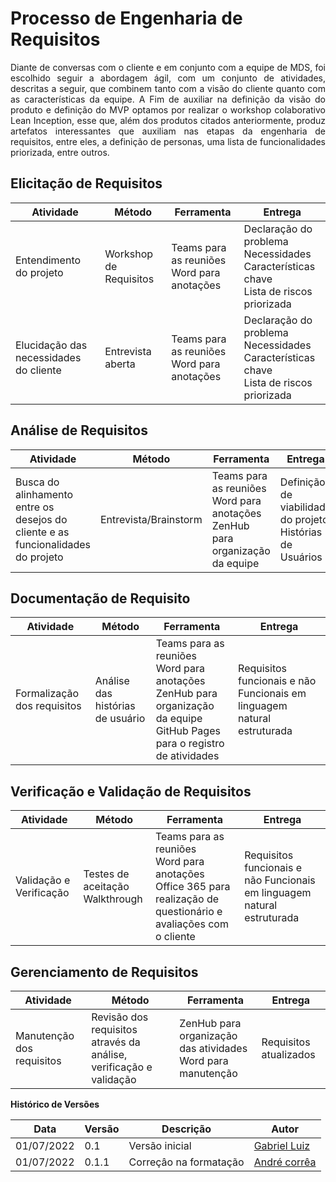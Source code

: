 # Processo de Engenharia de Requisitos

<p style="text-align: justify" > Diante de conversas com o cliente e em conjunto com a equipe de MDS, foi escolhido seguir a abordagem ágil, com um conjunto de atividades, descritas a seguir, que combinem tanto com a visão do cliente quanto com as características da equipe.
A Fim de auxiliar na definição da visão do produto e definição do MVP optamos por realizar o workshop colaborativo Lean Inception, esse que, além dos produtos citados anteriormente, produz artefatos interessantes que auxiliam nas etapas da engenharia de requisitos, entre eles, a definição de personas, uma lista de funcionalidades priorizada, entre outros.
 </p>

## Elicitação de Requisitos

| Atividade                              | Método                 | Ferramenta                                      | Entrega                                                                                             |
| -------------------------------------- | ---------------------- | ----------------------------------------------- | --------------------------------------------------------------------------------------------------- |
| Entendimento do projeto                | Workshop de Requisitos | Teams para as reuniões <br> Word para anotações | Declaração do problema <br> Necessidades <br> Características chave <br> Lista de riscos priorizada |
| Elucidação das necessidades do cliente | Entrevista aberta      | Teams para as reuniões <br> Word para anotações | Declaração do problema <br> Necessidades <br> Características chave <br> Lista de riscos priorizada |

## Análise de Requisitos

| Atividade                                                                        | Método                | Ferramenta                                                                             | Entrega                                                        |
| -------------------------------------------------------------------------------- | --------------------- | -------------------------------------------------------------------------------------- | -------------------------------------------------------------- |
| Busca do alinhamento entre os desejos do cliente e as funcionalidades do projeto | Entrevista/Brainstorm | Teams para as reuniões <br> Word para anotações <br> ZenHub para organização da equipe | Definição de viabilidade do projeto <br> Histórias de Usuários |

## Documentação de Requisito

| Atividade                   | Método                           | Ferramenta                                                                                                                             | Entrega                                                                 |
| --------------------------- | -------------------------------- | -------------------------------------------------------------------------------------------------------------------------------------- | ----------------------------------------------------------------------- |
| Formalização dos requisitos | Análise das histórias de usuário | Teams para as reuniões <br> Word para anotações <br> ZenHub para organização da equipe <br> GitHub Pages para o registro de atividades | Requisitos funcionais e não Funcionais em linguagem natural estruturada |

## Verificação e Validação de Requisitos

| Atividade               | Método                               | Ferramenta                                                                                                                 | Entrega                                                                 |
| ----------------------- | ------------------------------------ | -------------------------------------------------------------------------------------------------------------------------- | ----------------------------------------------------------------------- |
| Validação e Verificação | Testes de aceitação <br> Walkthrough | Teams para as reuniões <br> Word para anotações <br> Office 365 para realização de questionário e avaliações com o cliente | Requisitos funcionais e não Funcionais em linguagem natural estruturada |

## Gerenciamento de Requisitos

| Atividade                 | Método                                                             | Ferramenta                                                       | Entrega                |
| ------------------------- | ------------------------------------------------------------------ | ---------------------------------------------------------------- | ---------------------- |
| Manutenção dos requisitos | Revisão dos requisitos através da análise, verificação e validação | ZenHub para organização das atividades <br> Word para manutenção | Requisitos atualizados |

**Histórico de Versões**

| Data       | Versão | Descrição              | Autor                                         |
| ---------- | ------ | ---------------------- | --------------------------------------------- |
| 01/07/2022 | 0.1    | Versão inicial         | [Gabriel Luiz](https://github.com/ggomesbr)   |
| 01/07/2022 | 0.1.1  | Correçâo na formatação | [André corrêa](https://github.com/dartmol203) |